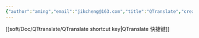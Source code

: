 ```yaml
---
{"author":"aming","email":"jikcheng@163.com","title":"QTranslate","creation_date":"2022-06-27 15:57","Last modified date":"2022-11-25 20:27","tags":"QTranslate","File Folder with relative path":"soft/Doc","remark":null,"other":null,"dg-publish":true,"permalink":"/soft/doc/q-translate/","dgPassFrontmatter":true}
---
```




[[soft/Doc/QTtranslate/QTranslate shortcut key\|QTranslate 快捷键]]